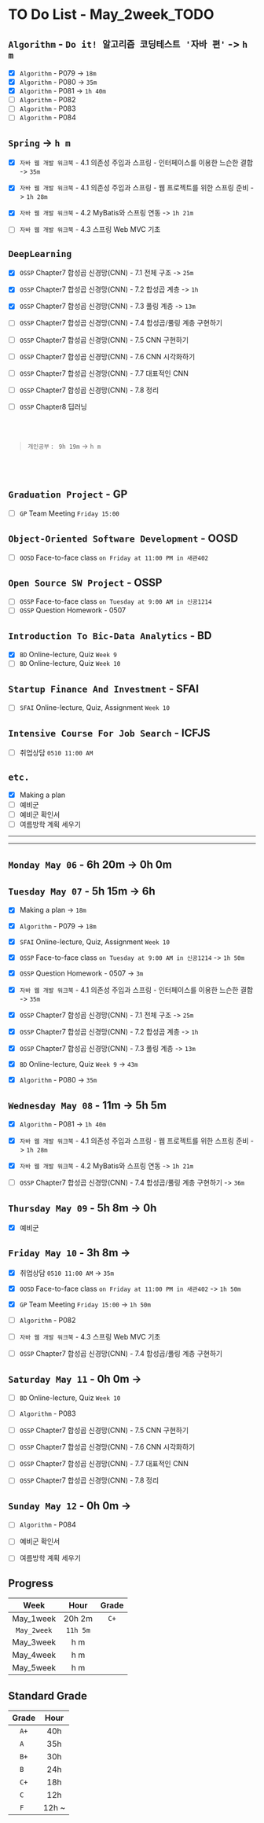 # TO Do List - May_2week_TODO

## `Algorithm` - `Do it! 알고리즘 코딩테스트 '자바 편'` -> `h m`
- [x] `Algorithm` - P079 -> `18m`
- [x] `Algorithm` - P080 -> `35m`
- [x] `Algorithm` - P081 -> `1h 40m`
- [ ] `Algorithm` - P082
- [ ] `Algorithm` - P083
- [ ] `Algorithm` - P084

## `Spring` -> `h m`
- [x] `자바 웹 개발 워크북` - 4.1 의존성 주입과 스프링 - 인터페이스를 이용한 느슨한 결합 -> `35m` 
- [x] `자바 웹 개발 워크북` - 4.1 의존성 주입과 스프링 - 웹 프로젝트를 위한 스프링 준비 -> `1h 28m`
- [x] `자바 웹 개발 워크북` - 4.2 MyBatis와 스프링 연동 -> `1h 21m`
- [ ] `자바 웹 개발 워크북` - 4.3 스프링 Web MVC 기초


## `DeepLearning`
- [x] `OSSP` Chapter7 합성곱 신경망(CNN) - 7.1 전체 구조 -> `25m`
- [x] `OSSP` Chapter7 합성곱 신경망(CNN) - 7.2 합성곱 계층 -> `1h`
- [x] `OSSP` Chapter7 합성곱 신경망(CNN) - 7.3 풀링 계층 -> `13m`
- [ ] `OSSP` Chapter7 합성곱 신경망(CNN) - 7.4 합성곱/풀링 계층 구현하기
- [ ] `OSSP` Chapter7 합성곱 신경망(CNN) - 7.5 CNN 구현하기
- [ ] `OSSP` Chapter7 합성곱 신경망(CNN) - 7.6 CNN 시각화하기
- [ ] `OSSP` Chapter7 합성곱 신경망(CNN) - 7.7 대표적인 CNN
- [ ] `OSSP` Chapter7 합성곱 신경망(CNN) - 7.8 정리

- [ ] `OSSP` Chapter8 딥러닝

<br><br>

> `개인공부` : ` 9h 19m` -> `h m`

<br><br>

<!-- ## `Java`
## `OPIc`
## `Stock`
## `React` -->


## `Graduation Project` - GP
- [ ] `GP` Team Meeting `Friday 15:00`

## `Object-Oriented Software Development` - OOSD
<!-- - [ ] `OOSD` Face-to-face class `on Monday at 1:00 PM in 새관402` -->
- [ ] `OOSD` Face-to-face class `on Friday at 11:00 PM in 새관402`

## `Open Source SW Project` - OSSP
- [ ] `OSSP` Face-to-face class `on Tuesday at 9:00 AM in 신공1214`
- [ ] `OSSP` Question Homework - 0507
<!-- - [ ] `OSSP` Face-to-face class `on Thursday at 9:00 AM in 신공1214` -->

## `Introduction To Bic-Data Analytics` - BD
- [x] `BD` Online-lecture, Quiz  `Week 9`
- [ ] `BD` Online-lecture, Quiz  `Week 10`

## `Startup Finance And Investment` - SFAI
- [ ] `SFAI` Online-lecture, Quiz, Assignment `Week 10`

## `Intensive Course For Job Search` - ICFJS
- [ ] 취업상담 `0510 11:00 AM`
<!-- - [ ] `ICFJS` Face-to-face `Week 11`
- [ ] `ICFJS` - Assignment3 `until June 20`
- [ ] `ICFJS` - Assignment4 `until June 20` -->

## `etc.`
- [x] Making a plan
- [ ] 예비군
- [ ] 예비군 확인서
- [ ] 여름방학 계획 세우기

---
---

## `Monday May 06` - 6h 20m -> 0h 0m


## `Tuesday May 07` - 5h 15m -> 6h
- [x] Making a plan -> `18m`
- [x] `Algorithm` - P079 -> `18m`
- [x] `SFAI` Online-lecture, Quiz, Assignment `Week 10`
- [x] `OSSP` Face-to-face class `on Tuesday at 9:00 AM in 신공1214` -> `1h 50m`
- [x] `OSSP` Question Homework - 0507 -> `3m`
- [x] `자바 웹 개발 워크북` - 4.1 의존성 주입과 스프링 - 인터페이스를 이용한 느슨한 결합 -> `35m` 
- [x] `OSSP` Chapter7 합성곱 신경망(CNN) - 7.1 전체 구조 -> `25m`
- [x] `OSSP` Chapter7 합성곱 신경망(CNN) - 7.2 합성곱 계층 -> `1h`
- [x] `OSSP` Chapter7 합성곱 신경망(CNN) - 7.3 풀링 계층 -> `13m`
- [x] `BD` Online-lecture, Quiz  `Week 9` -> `43m`
- [x] `Algorithm` - P080 -> `35m`


## `Wednesday May 08` - 11m -> 5h 5m
- [x] `Algorithm` - P081 -> `1h 40m`
- [x] `자바 웹 개발 워크북` - 4.1 의존성 주입과 스프링 - 웹 프로젝트를 위한 스프링 준비 -> `1h 28m`
- [x] `자바 웹 개발 워크북` - 4.2 MyBatis와 스프링 연동 -> `1h 21m`
- [ ] `OSSP` Chapter7 합성곱 신경망(CNN) - 7.4 합성곱/풀링 계층 구현하기 -> `36m`


## `Thursday May 09` - 5h 8m -> 0h
- [x] 예비군


## `Friday May 10` - 3h 8m -> 
- [x] 취업상담 `0510 11:00 AM` -> `35m`
- [x] `OOSD` Face-to-face class `on Friday at 11:00 PM in 새관402` -> `1h 50m`
- [x] `GP` Team Meeting `Friday 15:00` -> `1h 50m`
- [ ] `Algorithm` - P082
- [ ] `자바 웹 개발 워크북` - 4.3 스프링 Web MVC 기초
- [ ] `OSSP` Chapter7 합성곱 신경망(CNN) - 7.4 합성곱/풀링 계층 구현하기


## `Saturday May 11` - 0h 0m -> 
- [ ] `BD` Online-lecture, Quiz  `Week 10`
- [ ] `Algorithm` - P083
- [ ] `OSSP` Chapter7 합성곱 신경망(CNN) - 7.5 CNN 구현하기
- [ ] `OSSP` Chapter7 합성곱 신경망(CNN) - 7.6 CNN 시각화하기
- [ ] `OSSP` Chapter7 합성곱 신경망(CNN) - 7.7 대표적인 CNN
- [ ] `OSSP` Chapter7 합성곱 신경망(CNN) - 7.8 정리


## `Sunday May 12` - 0h 0m -> 
- [ ] `Algorithm` - P084
- [ ] 예비군 확인서
- [ ] 여름방학 계획 세우기



## Progress
| Week | Hour | Grade |
|:---:|:---:|:---:|
|May_1week|20h 2m|`C+`|
|`May_2week`|`11h 5m`||
|May_3week|h m||
|May_4week|h m||
|May_5week|h m||


## Standard Grade
| Grade | Hour |
|:---:|:---:|
|`A+`|40h|
|`A `|35h|
|`B+`|30h|
|`B `|24h|
|`C+`|18h|
|`C `|12h|
|`F `|12h ~|
